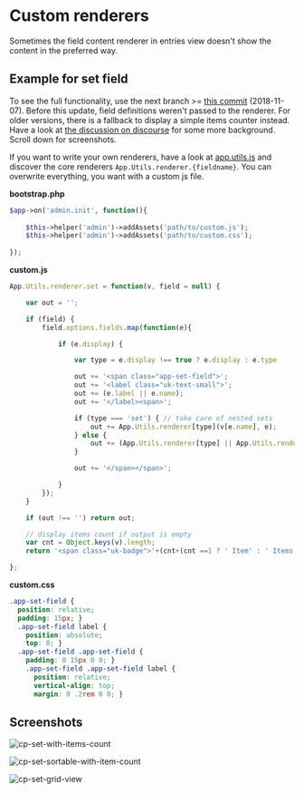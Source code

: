 # Custom renderers

Sometimes the field content renderer in entries view doesn't show the content in the preferred way.

## Example for set field

To see the full functionality, use the next branch >= [this commit][1] (2018-11-07). Before this update, field definitions weren't passed to the renderer. For older versions, there is a fallback to display a simple items counter instead. Have a look at [the discussion on discourse][2] for some more background. Scroll down for screenshots.

If you want to write your own renderers, have a look at [app.utils.js][3] and discover the core renderers `App.Utils.renderer.{fieldname}`. You can overwrite everything, you want with a custom js file.

[1]: https://github.com/agentejo/cockpit/commit/907c1de5ba92f7bbab25635ad20d8b1d5d43a099
[2]: https://discourse.getcockpit.com/t/renderer-for-set-field-in-backend/372
[3]: https://github.com/agentejo/cockpit/blob/next/assets/app/js/app.utils.js


**bootstrap.php**

```php
$app->on('admin.init', function(){
    
    $this->helper('admin')->addAssets('path/to/custom.js');
    $this->helper('admin')->addAssets('path/to/custom.css');
    
});
```

**custom.js**

```js
App.Utils.renderer.set = function(v, field = null) {

    var out = '';

    if (field) {
        field.options.fields.map(function(e){

            if (e.display) {

                var type = e.display !== true ? e.display : e.type

                out += '<span class="app-set-field">';
                out += '<label class="uk-text-small">';
                out += (e.label || e.name);
                out += '</label><span>';

                if (type === 'set') { // take care of nested sets
                    out += App.Utils.renderer[type](v[e.name], e);
                } else {
                    out += (App.Utils.renderer[type] || App.Utils.renderer.default)(v[e.name]);
                }

                out += '</span></span>';

            }
        });
    }

    if (out !== '') return out;

    // display items count if output is empty
    var cnt = Object.keys(v).length;
    return '<span class="uk-badge">'+(cnt+(cnt ==1 ? ' Item' : ' Items'))+'</span>';

};
```

**custom.css**

```css
.app-set-field {
  position: relative;
  padding: 15px; }
  .app-set-field label {
    position: absolute;
    top: 0; }
  .app-set-field .app-set-field {
    padding: 0 15px 0 0; }
    .app-set-field .app-set-field label {
      position: relative;
      vertical-align: top;
      margin: 0 .2rem 0 0; }
```

## Screenshots

![cp-set-with-items-count](https://user-images.githubusercontent.com/13042193/48126407-4751c580-e281-11e8-8006-0d63add7b371.png)

![cp-set-sortable-with-item-count](https://user-images.githubusercontent.com/13042193/48126406-4751c580-e281-11e8-9539-a7ceef43be52.png)

![cp-set-grid-view](https://user-images.githubusercontent.com/13042193/48126405-4751c580-e281-11e8-9b81-71fe54344672.png)
